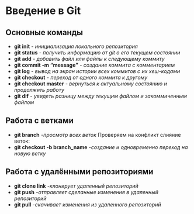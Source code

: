 # Введение в Git
## Основные команды
* **git init**
*- инициализация локального репозитория*
* **git status**
*- получить информацию от git о его текущем состоянии*
* **git add**
*-  добавить файл или файлы к следующему коммиту*
* **git commit -m “message”**
*-  создание коммита с комментарием*
* **git log**
*- вывод на экран истории всех коммитов с их хеш-кодами*
* **git checkout**
*- переход от одного коммита к другому*
* **git checkout master**
*- вернуться к актуальному состоянию и продолжить работу*
* **git dif**
*- увидеть разницу между текущим файлом и закоммиченным файлом*
## Работа с ветками
* **git branch** 
*-просмотр всех веток*
Проверяем на конфликт слияние веток:
* **git checkout -b branch_name**
*-создание и одновременно переход на новую ветку*

## Работа с удалёнными репозиториями
* **git clone link** 
*-клонирует удаленный репозиторий*
* **git push** 
*-отправляет сделанные изменения в удаленный репозиторий*
* **git pull** 
*-скачивает изменения из удаленного репозиторий*